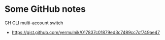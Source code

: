 # Some GitHub notes

GH CLI multi-account switch
- https://gist.github.com/yermulnik/017837c01879ed3c7489cc7cf749ae47
